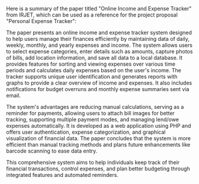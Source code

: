 Here is a summary of the paper titled "Online Income and Expense Tracker" from IRJET, which can
be used as a reference for the project proposal "Personal Expense Tracker":

The paper presents an online income and expense tracker system designed to help users manage their
finances efficiently by maintaining data of daily, weekly, monthly, and yearly expenses and income.
The system allows users to select expense categories, enter details such as amounts, capture photos
of bills, add location information, and save all data to a local database. It provides features for
sorting and viewing expenses over various time periods and calculates daily expenses based on the
user's income. The tracker supports unique user identification and generates reports with graphs
to provide a clear overview of income and expenses. It also includes notifications for budget
overruns and monthly expense summaries sent via email.

The system's advantages are reducing manual calculations, serving as a reminder for payments,
allowing users to attach bill images for better tracking, supporting multiple payment modes,
and managing lend/owe expenses automatically. It is developed as a web application using PHP and
offers user authentication, expense categorization, and graphical visualization of financial data.
The paper concludes that the system is more efficient than manual tracking methods and plans future
enhancements like barcode scanning to ease data entry.

This comprehensive system aims to help individuals keep track of their financial transactions,
control expenses, and plan better budgeting through integrated features and automated reminders.
